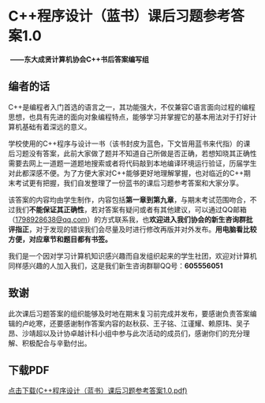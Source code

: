 # C++程序设计（蓝书）课后习题参考答案1.0

​																	                 **——东大成贤计算机协会C++书后答案编写组**



## 编者的话

​		C++是编程者入门首选的语言之一，其功能强大，不仅兼容C语言面向过程的编程思想，也具有先进的面向对象编程特点，能够学习并掌握它的基本用法对于打好计算机基础有着深远的意义。

​		学校使用的C++程序与设计一书（该书封皮为蓝色，下文皆用蓝书来代指）的课后习题没有答案，此前大家做了题并不知道自己所做是否正确，若想知晓其正确性需要去网上一道题一道题地搜索或者将代码敲到本地编译环境运行验证，历届学生对此都深感不便。为了方便大家对C++能够更好地理解掌握，也对临近的C++期末考试更有把握，我们自发整理了一份蓝书的课后习题参考答案和大家分享。

​		该答案的内容均由学生制作，内容包括**第一章到第九章**，与期末考试范围吻合，不过我们**不能保证其正确性**，若对答案有疑问或者有其他建议，可以通过QQ邮箱（1798928638@qq.com）的方式联系我，也**欢迎进入我们协会的新生咨询群批评指正**，对于发现的错误我们会尽量及时进行修改再版并对外发布。**用电脑看比较方便，对应章节和题目都有书签。**

​		我们是一个因对学习计算机知识感兴趣而自发组织起来的学生社团，欢迎对计算机同样感兴趣的人加入我们，这是我们新生咨询群聊QQ号：**605556051**																									



## 致谢

​		此次课后习题答案的组织能够及时地在期末复习前完成并发布，要感谢负责答案编辑的卢屹寒，还要感谢制作答案内容的赵秋荻、王子铭、江谨耀、赖原玮、吴子昂、沙靖超以及计协卓越计科小组中参与此次活动的成员们，感谢你们的充分理解、积极配合与辛勤付出。

## 下载PDF

[点击下载(C++程序设计（蓝书）课后习题参考答案1.0.pdf)](../document/C++程序设计（蓝书）课后习题参考答案1.0.pdf)
